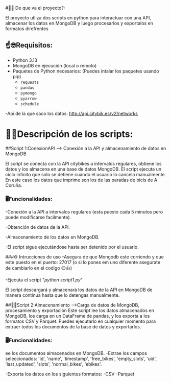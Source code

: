 #📝🤔 De que va el proyecto?:

El proyecto utliza dos scripts en python para interactuar con una API, almacenar los datos en MongoDB y luego procesarlos y exportalos en formatos direfrentes

## ☝🤓Requisitos:
- Python 3.13 
- MongoDB en ejecución (local o remoto)
- Paquetes de Python necesarios: (Puedes intalar los paquetes usando pip)
  - `requests`
  - `pandas`
  - `pymongo`
  - `pyarrow`
  - `schedule`
    
 -Api de la que saco los datos: http://api.citybik.es/v2/networks


# 👨‍💻Descripción de los scripts:
##Script 1:ConexionAPI --> Conexión a la API y almacenamiento de datos en MongoDB

El script se conecta con la API citybikes a intervalos regulares, obtiene los datos y los almacena en una base de datos MongoDB. El script ejecuta un ciclo infinito que solo se detiene cuando el usuario lo cancela manualmente. En este caso los datos que imprime son los de las paradas de bicis de A Coruña.

### 🖥Funcionalidades:
  -Conexión a la API a intervalos regulares (esta puesto cada 5 minutos pero puede modificarse facilmente).
  
  -Obtención de datos de la API.
  
  -Almacenamiento de los datos en MongoDB.
  
  -El script sigue ejecutándose hasta ser detenido por el usuario.

###⚙ Intrucciones de uso
  -Asegura de que Mongodb este corriendo y que este puesto en el puerto: 27017 (o si lo pones em uno diferente asegurate de cambiarlo en el codigo 😉👍)

  -Ejecuta el script "*python script1.py*"
  
El script descargará y almacenará los datos de la API en MongoDB de manera continua hasta que lo detengas manualmente.

##👨‍💻Script 2:Almacenamiento -->Carga de datos de MongoDB, procesamiento y exportación
Este script lee los datos almacenados en MongoDB, los carga en un DataFrame de pandas, y los exporta a los formatos CSV y Parquet. Puedes ejecutarlo en cualquier momento para extraer todos los documentos de la base de datos y exportarlos.

### 🖥Funcionalidades:
ee los documentos almacenados en MongoDB.
  -Extrae los campos seleccionados: 
    'id', 'name', 'timestamp', 'free_bikes', 'empty_slots', 'uid', 'last_updated', 'slots', 'normal_bikes', 'ebikes'.

  -Exporta los datos en los siguientes formatos:
    -CSV
    -Parquet


